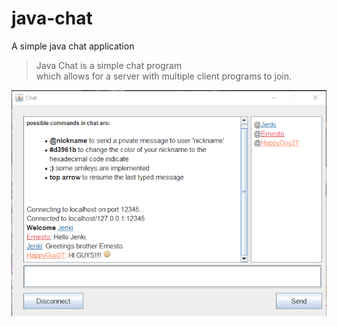 # java-chat
A simple java chat application

> Java Chat is a simple chat program  
> which allows for a server with multiple
> client programs to join.

<p align="center">
  <a href="https://raw.githubusercontent.com/jenkicat/java-chat/master/image.png">
    <img alt="ScreenShot~ prompt" src="https://raw.githubusercontent.com/jenkicat/java-chat/master/image.png">
  </a>
</p>
